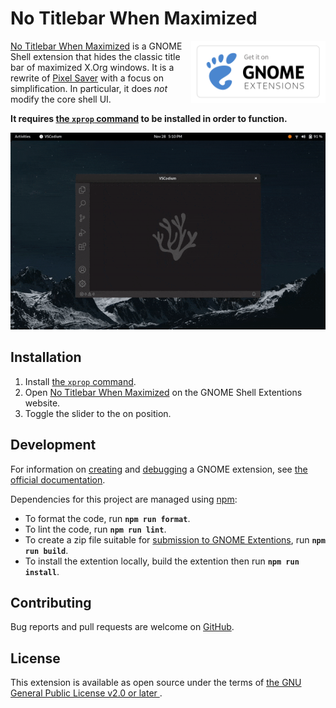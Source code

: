 # No Titlebar When Maximized

[<img src="https://raw.githubusercontent.com/andyholmes/gnome-shell-extensions-badge/master/get-it-on-ego.svg" height="100" align="right">](https://extensions.gnome.org/extension/4630/no-titlebar-when-maximized/)

[No Titlebar When Maximized](https://extensions.gnome.org/extension/4630/no-titlebar-when-maximized/) is a GNOME Shell extension that hides the classic title bar of maximized X.Org windows. It is a rewrite of [Pixel Saver](https://github.com/pixel-saver/pixel-saver) with a focus on simplification. In particular, it does _not_ modify the core shell UI.

**It requires [the `xprop` command](https://command-not-found.com/xprop) to be installed in order to function.**

![Demo](demo.gif)

## Installation

1. Install [the `xprop` command](https://command-not-found.com/xprop).
2. Open [No Titlebar When Maximized](https://extensions.gnome.org/extension/4630/no-titlebar-when-maximized/) on the GNOME Shell Extentions website.
3. Toggle the slider to the on position.

## Development

For information on [creating](https://gjs.guide/extensions/development/creating.html) and [debugging](https://gjs.guide/extensions/development/debugging.html) a GNOME extension, see [the official documentation](https://gjs.guide/extensions).

Dependencies for this project are managed using [npm](https://www.npmjs.com/):

* To format the code, run **`npm run format`**.
* To lint the code, run **`npm run lint`**.
* To create a zip file suitable for [submission to GNOME Extentions](https://extensions.gnome.org/upload/), run **`npm run build`**.
* To install the extention locally, build the extention then run **`npm run install`**. 

## Contributing

Bug reports and pull requests are welcome on [GitHub](https://github.com/alecdotninja/no-titlebar-when-maximized).

## License

This extension is available as open source under the terms of [the GNU General Public License v2.0 or later
](https://spdx.org/licenses/GPL-2.0-or-later.html).
